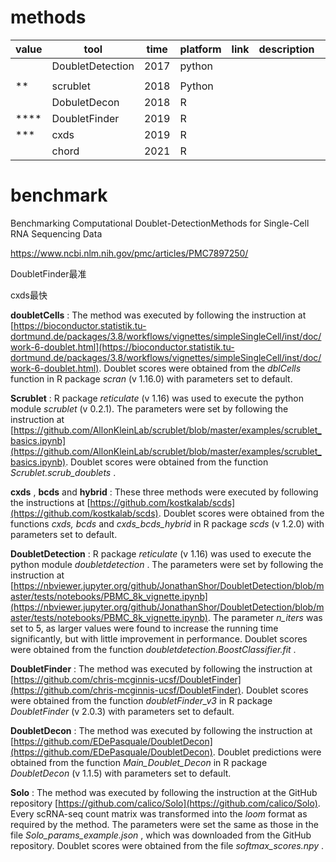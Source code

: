 # methods

| value | tool             | time | platform | link | description |  |
| ----- | ---------------- | ---- | -------- | ---- | ----------- | - |
|       | DoubletDetection | 2017 | python   |      |             |  |
|       |                  |      |          |      |             |  |
| **    | scrublet         | 2018 | Python   |      |             |  |
|       | DobuletDecon     | 2018 | R        |      |             |  |
| ****  | DoubletFinder    | 2019 | R        |      |             |  |
| ***   | cxds             | 2019 | R        |      |             |  |
|       | chord            | 2021 | R        |      |             |  |


# benchmark

Benchmarking Computational Doublet-DetectionMethods for Single-Cell RNA Sequencing Data

https://www.ncbi.nlm.nih.gov/pmc/articles/PMC7897250/

DoubletFinder最准

cxds最快

 **doubletCells** : The method was executed by following the instruction at [https://bioconductor.statistik.tu-dortmund.de/packages/3.8/workflows/vignettes/simpleSingleCell/inst/doc/work-6-doublet.html](https://bioconductor.statistik.tu-dortmund.de/packages/3.8/workflows/vignettes/simpleSingleCell/inst/doc/work-6-doublet.html). Doublet scores were obtained from the *dblCells* function in R package *scran* (v 1.16.0) with parameters set to default.

 **Scrublet** : R package *reticulate* (v 1.16) was used to execute the python module *scrublet* (v 0.2.1). The parameters were set by following the instruction at [https://github.com/AllonKleinLab/scrublet/blob/master/examples/scrublet_basics.ipynb](https://github.com/AllonKleinLab/scrublet/blob/master/examples/scrublet_basics.ipynb). Doublet scores were obtained from the function  *Scrublet.scrub_doublets* .

 **cxds** , **bcds** and  **hybrid** : These three methods were executed by following the instructions at [https://github.com/kostkalab/scds](https://github.com/kostkalab/scds). Doublet scores were obtained from the functions *cxds, bcds* and *cxds_bcds_hybrid* in R package *scds* (v 1.2.0) with parameters set to default.

 **DoubletDetection** : R package *reticulate* (v 1.16) was used to execute the python module  *doubletdetection* . The parameters were set by following the instruction at [https://nbviewer.jupyter.org/github/JonathanShor/DoubletDetection/blob/master/tests/notebooks/PBMC_8k_vignette.ipynb](https://nbviewer.jupyter.org/github/JonathanShor/DoubletDetection/blob/master/tests/notebooks/PBMC_8k_vignette.ipynb). The parameter *n_iters* was set to 5, as larger values were found to increase the running time significantly, but with little improvement in performance. Doublet scores were obtained from the function  *doubletdetection.BoostClassifier.fit* .

 **DoubletFinder** : The method was executed by following the instruction at [https://github.com/chris-mcginnis-ucsf/DoubletFinder](https://github.com/chris-mcginnis-ucsf/DoubletFinder). Doublet scores were obtained from the function *doubletFinder_v3* in R package *DoubletFinder* (v 2.0.3) with parameters set to default.

 **DoubletDecon** : The method was executed by following the instruction at [https://github.com/EDePasquale/DoubletDecon](https://github.com/EDePasquale/DoubletDecon). Doublet predictions were obtained from the function *Main_Doublet_Decon* in R package *DoubletDecon* (v 1.1.5) with parameters set to default.

 **Solo** : The method was executed by following the instruction at the GitHub repository [https://github.com/calico/Solo](https://github.com/calico/Solo). Every scRNA-seq count matrix was transformed into the *loom* format as required by the method. The parameters were set the same as those in the file  *Solo_params_example.json* , which was downloaded from the GitHub repository. Doublet scores were obtained from the file  *softmax_scores.npy* .
